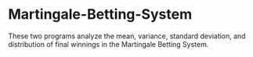# Martingale-Betting-System
These two programs analyze the mean, variance, standard deviation, and distribution of final winnings in the Martingale Betting System.
